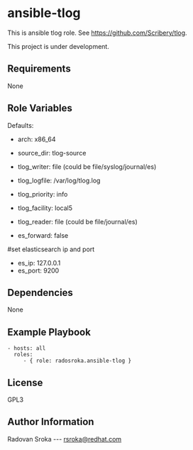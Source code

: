 ansible-tlog
============

This is ansible tlog role. See https://github.com/Scribery/tlog.

This project is under development.

Requirements
------------

None

Role Variables
--------------

Defaults:
* arch: x86_64
* source_dir: tlog-source  
* tlog_writer: file (could be file/syslog/journal/es)
* tlog_logfile: /var/log/tlog.log
* tlog_priority: info
* tlog_facility: local5

* tlog_reader: file (could be file/journal/es)

* es_forward: false

#set elasticsearch ip and port
* es_ip: 127.0.0.1
* es_port: 9200

Dependencies
------------

None

Example Playbook
----------------


    - hosts: all
      roles:
         - { role: radosroka.ansible-tlog }

License
-------

GPL3

Author Information
------------------
Radovan Sroka --- rsroka@redhat.com
